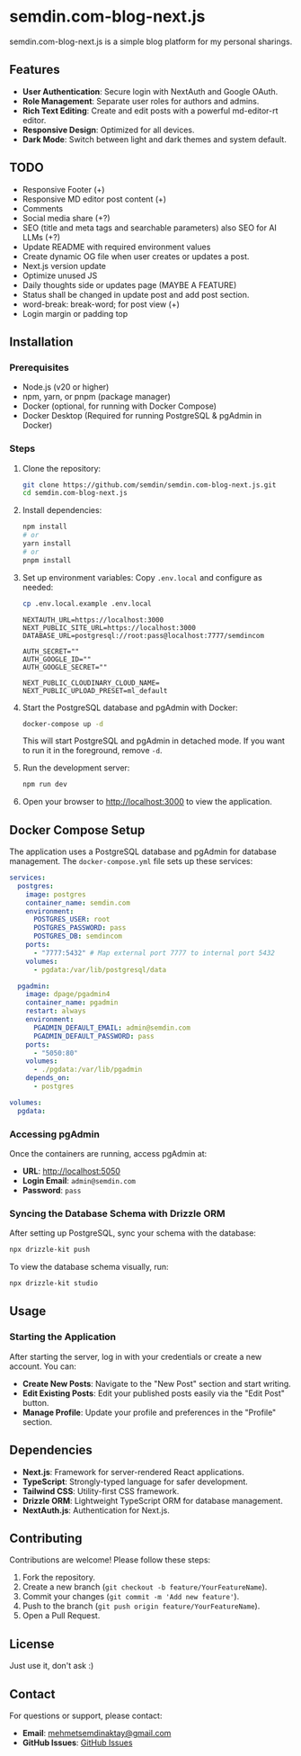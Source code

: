 # semdin.com-blog-next.js

semdin.com-blog-next.js is a simple blog platform for my personal sharings.

## Features

- **User Authentication**: Secure login with NextAuth and Google OAuth.
- **Role Management**: Separate user roles for authors and admins.
- **Rich Text Editing**: Create and edit posts with a powerful md-editor-rt editor.
- **Responsive Design**: Optimized for all devices.
- **Dark Mode**: Switch between light and dark themes and system default.

## TODO

- Responsive Footer (+)
- Responsive MD editor post content (+)
- Comments
- Social media share (+?)
- SEO (title and meta tags and searchable parameters) also SEO for AI LLMs (+?)
- Update README with required environment values
- Create dynamic OG file when user creates or updates a post.
- Next.js version update
- Optimize unused JS
- Daily thoughts side or updates page (MAYBE A FEATURE)
- Status shall be changed in update post and add post section.
- word-break: break-word; for post view (+)
- Login margin or padding top

## Installation

### Prerequisites

- Node.js (v20 or higher)
- npm, yarn, or pnpm (package manager)
- Docker (optional, for running with Docker Compose)
- Docker Desktop (Required for running PostgreSQL & pgAdmin in Docker)

### Steps

1. Clone the repository:

   ```bash
   git clone https://github.com/semdin/semdin.com-blog-next.js.git
   cd semdin.com-blog-next.js
   ```

2. Install dependencies:

   ```bash
   npm install
   # or
   yarn install
   # or
   pnpm install
   ```

3. Set up environment variables:
   Copy `.env.local` and configure as needed:

   ```bash
   cp .env.local.example .env.local
   ```

   ```env
   NEXTAUTH_URL=https://localhost:3000
   NEXT_PUBLIC_SITE_URL=https://localhost:3000
   DATABASE_URL=postgresql://root:pass@localhost:7777/semdincom

   AUTH_SECRET=""
   AUTH_GOOGLE_ID=""
   AUTH_GOOGLE_SECRET=""

   NEXT_PUBLIC_CLOUDINARY_CLOUD_NAME=
   NEXT_PUBLIC_UPLOAD_PRESET=ml_default
   ```

4. Start the PostgreSQL database and pgAdmin with Docker:

   ```bash
   docker-compose up -d
   ```

   This will start PostgreSQL and pgAdmin in detached mode. If you want to run it in the foreground, remove `-d`.

5. Run the development server:

   ```bash
   npm run dev
   ```

6. Open your browser to [http://localhost:3000](http://localhost:3000) to view the application.

## Docker Compose Setup

The application uses a PostgreSQL database and pgAdmin for database management. The `docker-compose.yml` file sets up these services:

```yaml
services:
  postgres:
    image: postgres
    container_name: semdin.com
    environment:
      POSTGRES_USER: root
      POSTGRES_PASSWORD: pass
      POSTGRES_DB: semdincom
    ports:
      - "7777:5432" # Map external port 7777 to internal port 5432
    volumes:
      - pgdata:/var/lib/postgresql/data

  pgadmin:
    image: dpage/pgadmin4
    container_name: pgadmin
    restart: always
    environment:
      PGADMIN_DEFAULT_EMAIL: admin@semdin.com
      PGADMIN_DEFAULT_PASSWORD: pass
    ports:
      - "5050:80"
    volumes:
      - ./pgdata:/var/lib/pgadmin
    depends_on:
      - postgres

volumes:
  pgdata:
```

### Accessing pgAdmin

Once the containers are running, access pgAdmin at:

- **URL**: [http://localhost:5050](http://localhost:5050)
- **Login Email**: `admin@semdin.com`
- **Password**: `pass`

### Syncing the Database Schema with Drizzle ORM

After setting up PostgreSQL, sync your schema with the database:

```bash
npx drizzle-kit push
```

To view the database schema visually, run:

```bash
npx drizzle-kit studio
```

## Usage

### Starting the Application

After starting the server, log in with your credentials or create a new account. You can:

- **Create New Posts**: Navigate to the "New Post" section and start writing.
- **Edit Existing Posts**: Edit your published posts easily via the "Edit Post" button.
- **Manage Profile**: Update your profile and preferences in the "Profile" section.

## Dependencies

- **Next.js**: Framework for server-rendered React applications.
- **TypeScript**: Strongly-typed language for safer development.
- **Tailwind CSS**: Utility-first CSS framework.
- **Drizzle ORM**: Lightweight TypeScript ORM for database management.
- **NextAuth.js**: Authentication for Next.js.

## Contributing

Contributions are welcome! Please follow these steps:

1. Fork the repository.
2. Create a new branch (`git checkout -b feature/YourFeatureName`).
3. Commit your changes (`git commit -m 'Add new feature'`).
4. Push to the branch (`git push origin feature/YourFeatureName`).
5. Open a Pull Request.

## License

Just use it, don't ask :)

## Contact

For questions or support, please contact:

- **Email**: mehmetsemdinaktay@gmail.com
- **GitHub Issues**: [GitHub Issues](https://github.com/semdin/semdin.com-blog-next.js/issues)
